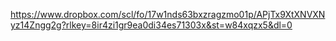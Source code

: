 https://www.dropbox.com/scl/fo/17w1nds63bxzragzmo01p/APjTx9XtXNVXNyz14Zngg2g?rlkey=8ir4zi1gr9ea0di34es71303x&st=w84xqzx5&dl=0